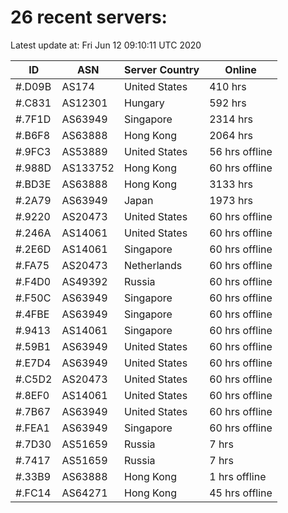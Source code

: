 # 26 recent servers:

Latest update at: Fri Jun 12 09:10:11 UTC 2020

| ID | ASN | Server Country | Online |
| -- | --- | -------------- | ------ |
| #.D09B | AS174 | United States | 410 hrs |
| #.C831 | AS12301 | Hungary | 592 hrs |
| #.7F1D | AS63949 | Singapore | 2314 hrs |
| #.B6F8 | AS63888 | Hong Kong | 2064 hrs |
| #.9FC3 | AS53889 | United States | 56 hrs offline |
| #.988D | AS133752 | Hong Kong | 60 hrs offline |
| #.BD3E | AS63888 | Hong Kong | 3133 hrs |
| #.2A79 | AS63949 | Japan | 1973 hrs |
| #.9220 | AS20473 | United States | 60 hrs offline |
| #.246A | AS14061 | United States | 60 hrs offline |
| #.2E6D | AS14061 | Singapore | 60 hrs offline |
| #.FA75 | AS20473 | Netherlands | 60 hrs offline |
| #.F4D0 | AS49392 | Russia | 60 hrs offline |
| #.F50C | AS63949 | Singapore | 60 hrs offline |
| #.4FBE | AS63949 | Singapore | 60 hrs offline |
| #.9413 | AS14061 | Singapore | 60 hrs offline |
| #.59B1 | AS63949 | United States | 60 hrs offline |
| #.E7D4 | AS63949 | United States | 60 hrs offline |
| #.C5D2 | AS20473 | United States | 60 hrs offline |
| #.8EF0 | AS14061 | United States | 60 hrs offline |
| #.7B67 | AS63949 | United States | 60 hrs offline |
| #.FEA1 | AS63949 | Singapore | 60 hrs offline |
| #.7D30 | AS51659 | Russia | 7 hrs |
| #.7417 | AS51659 | Russia | 7 hrs |
| #.33B9 | AS63888 | Hong Kong | 1 hrs offline |
| #.FC14 | AS64271 | Hong Kong | 45 hrs offline |

